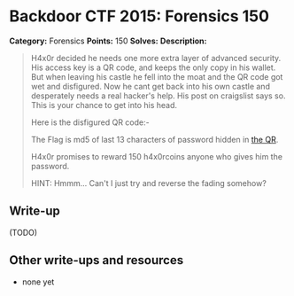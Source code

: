 # Backdoor CTF 2015: Forensics 150

**Category:** Forensics
**Points:** 150
**Solves:** 
**Description:** 

> H4x0r decided he needs one more extra layer of advanced security. His access key is a QR code, and keeps the only copy in his wallet. But when leaving his castle he fell into the moat and the QR code got wet and disfigured. Now he cant get back into his own castle and desperately needs a real hacker's help. His post on craigslist says so. This is your chance to get into his head. 
> 
> Here is the disfigured QR code:-
> 
> The Flag is md5 of last 13 characters of password hidden in [the QR](wet_QR.png).
> 
> H4x0r promises to reward 150 h4x0rcoins anyone who gives him the password.
> 
> HINT: Hmmm... Can't I just try and reverse the fading somehow?

## Write-up

(TODO)

## Other write-ups and resources

* none yet
